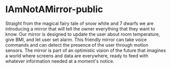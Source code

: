 # IAmNotAMirror-public
Straight from the magical fairy tale of snow white and 7 dwarfs we are introducing a mirror that will tell the owner everything that they want to know. Our mirror is designed to update the user about room temperature, give BMI, and let user set alarm. This friendly mirror can take voice commands and can detect the presence of the user through motion sensors. The mirror is part of an optimistic vision of the future that imagines a world where screens and data are everywhere, ready to feed with whatever information needed at a moment's notice.
